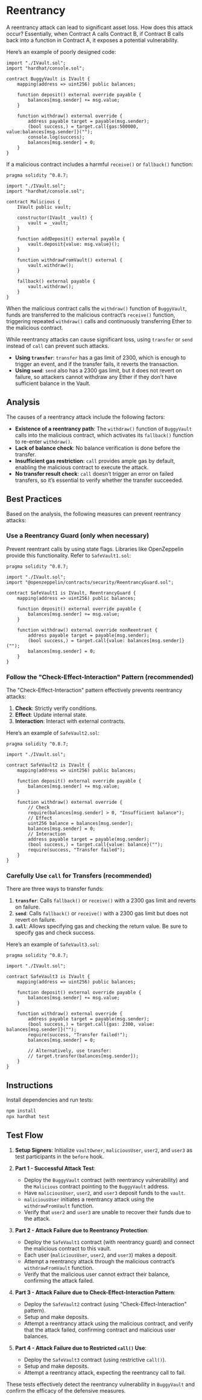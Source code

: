 # Reentrancy

A reentrancy attack can lead to significant asset loss. How does this attack occur? Essentially, when Contract A calls Contract B, if Contract B calls back into a function in Contract A, it exposes a potential vulnerability.

Here’s an example of poorly designed code:

```solidity
import "./IVault.sol";
import "hardhat/console.sol";

contract BuggyVault is IVault {
    mapping(address => uint256) public balances;
    
    function deposit() external override payable {
        balances[msg.sender] += msg.value;
    }

    function withdraw() external override {
        address payable target = payable(msg.sender);
        (bool success,) = target.call{gas:500000, value:balances[msg.sender]}("");
        console.log(success);
        balances[msg.sender] = 0;
    }
}
```

If a malicious contract includes a harmful `receive()` or `fallback()` function:

```solidity
pragma solidity ^0.8.7;

import "./IVault.sol";
import "hardhat/console.sol";

contract Malicious {
    IVault public vault;

    constructor(IVault _vault) {
        vault = _vault;
    }

    function addDeposit() external payable {
        vault.deposit{value: msg.value}();
    }

    function withdrawFromVault() external {
        vault.withdraw();
    }

    fallback() external payable {
        vault.withdraw();
    }
}
```

When the malicious contract calls the `withdraw()` function of `BuggyVault`, funds are transferred to the malicious contract’s `receive()` function, triggering repeated `withdraw()` calls and continuously transferring Ether to the malicious contract.

While reentrancy attacks can cause significant loss, using `transfer` or `send` instead of `call` can prevent such attacks.

- **Using `transfer`**: `transfer` has a gas limit of 2300, which is enough to trigger an event, and if the transfer fails, it reverts the transaction.
- **Using `send`**: `send` also has a 2300 gas limit, but it does not revert on failure, so attackers cannot withdraw any Ether if they don’t have sufficient balance in the Vault.

## Analysis

The causes of a reentrancy attack include the following factors:
- **Existence of a reentrancy path**: The `withdraw()` function of `BuggyVault` calls into the malicious contract, which activates its `fallback()` function to re-enter `withdraw()`.
- **Lack of balance check**: No balance verification is done before the transfer.
- **Insufficient gas restriction**: `call` provides ample gas by default, enabling the malicious contract to execute the attack.
- **No transfer result check**: `call` doesn’t trigger an error on failed transfers, so it’s essential to verify whether the transfer succeeded.

## Best Practices

Based on the analysis, the following measures can prevent reentrancy attacks:

### Use a Reentrancy Guard (only when necessary)

Prevent reentrant calls by using state flags. Libraries like OpenZeppelin provide this functionality. Refer to `SafeVault1.sol`:

```solidity
pragma solidity ^0.8.7;

import "./IVault.sol";
import "@openzeppelin/contracts/security/ReentrancyGuard.sol";

contract SafeVault1 is IVault, ReentrancyGuard {
    mapping(address => uint256) public balances;
    
    function deposit() external override payable {
        balances[msg.sender] += msg.value;
    }

    function withdraw() external override nonReentrant {
        address payable target = payable(msg.sender);
        (bool success,) = target.call{value: balances[msg.sender]}("");
        balances[msg.sender] = 0;
    }
}
```

### Follow the "Check-Effect-Interaction" Pattern (recommended)

The "Check-Effect-Interaction" pattern effectively prevents reentrancy attacks:

1. **Check**: Strictly verify conditions.
2. **Effect**: Update internal state.
3. **Interaction**: Interact with external contracts.

Here’s an example of `SafeVault2.sol`:

```solidity
pragma solidity ^0.8.7;

import "./IVault.sol";

contract SafeVault2 is IVault {
    mapping(address => uint256) public balances;
    
    function deposit() external override payable {
        balances[msg.sender] += msg.value;
    }

    function withdraw() external override {
        // Check
        require(balances[msg.sender] > 0, "Insufficient balance");
        // Effect
        uint256 balance = balances[msg.sender];
        balances[msg.sender] = 0;
        // Interaction
        address payable target = payable(msg.sender);
        (bool success,) = target.call{value: balance}("");
        require(success, "Transfer failed");
    }
}
```

### Carefully Use `call` for Transfers (recommended)

There are three ways to transfer funds:

1. **`transfer`**: Calls `fallback()` or `receive()` with a 2300 gas limit and reverts on failure.
2. **`send`**: Calls `fallback()` or `receive()` with a 2300 gas limit but does not revert on failure.
3. **`call`**: Allows specifying gas and checking the return value. Be sure to specify gas and check success.

Here’s an example of `SafeVault3.sol`:

```solidity
pragma solidity ^0.8.7;

import "./IVault.sol";

contract SafeVault3 is IVault {
    mapping(address => uint256) public balances;
    
    function deposit() external override payable {
        balances[msg.sender] += msg.value;
    }

    function withdraw() external override {
        address payable target = payable(msg.sender);
        (bool success,) = target.call{gas: 2300, value: balances[msg.sender]}("");
        require(success, "Transfer failed!");
        balances[msg.sender] = 0;

        // Alternatively, use transfer:
        // target.transfer(balances[msg.sender]);
    }
}
```

## Instructions

Install dependencies and run tests:

```bash
npm install
npx hardhat test
```

## Test Flow

1. **Setup Signers**: Initialize `vaultOwner`, `maliciousUser`, `user2`, and `user3` as test participants in the `before` hook.

2. **Part 1 - Successful Attack Test**:
   - Deploy the `BuggyVault` contract (with reentrancy vulnerability) and the `Malicious` contract pointing to the `BuggyVault` address.
   - Have `maliciousUser`, `user2`, and `user3` deposit funds to the `vault`.
   - `maliciousUser` initiates a reentrancy attack using the `withdrawFromVault` function.
   - Verify that `user2` and `user3` are unable to recover their funds due to the attack.

3. **Part 2 - Attack Failure due to Reentrancy Protection**:
   - Deploy the `SafeVault1` contract (with reentrancy guard) and connect the malicious contract to this vault.
   - Each user (`maliciousUser`, `user2`, and `user3`) makes a deposit.
   - Attempt a reentrancy attack through the malicious contract’s `withdrawFromVault` function.
   - Verify that the malicious user cannot extract their balance, confirming the attack failed.

4. **Part 3 - Attack Failure due to Check-Effect-Interaction Pattern**:
   - Deploy the `SafeVault2` contract (using "Check-Effect-Interaction" pattern).
   - Setup and make deposits.
   - Attempt a reentrancy attack using the malicious contract, and verify that the attack failed, confirming contract and malicious user balances.

5. **Part 4 - Attack Failure due to Restricted `call()` Use**:
   - Deploy the `SafeVault3` contract (using restrictive `call()`).
   - Setup and make deposits.
   - Attempt a reentrancy attack, expecting the reentrancy call to fail.

These tests effectively detect the reentrancy vulnerability in `BuggyVault` and confirm the efficacy of the defensive measures.
